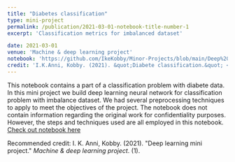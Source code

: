 ```yaml
---
title: "Diabetes classification"
type: mini-project
permalink: /publication/2021-03-01-notebook-title-number-1
excerpt: 'Classification metrics for imbalanced dataset'

date: 2021-03-01
venue: 'Machine & deep learning project'
notebook: 'https://github.com/IkeKobby/Minor-Projects/blob/main/Deep%20learning%20project-diabetic_patient_classification.ipynb'
credit: 'I.K.Anni, Kobby. (2021). &quot;Diabete classification.&quot; <i>Machine & deep learning project</i>. 1(1).'
---
```

This notebook contains a part of a classification problem with diabete data. In this mini project we build deep learning neural network for classification problem with imbalance dataset. We had several preprocessing techniques to apply to meet the objectives of the project. The notebook does not contain information regarding the original work for confidentiality purposes. However, the steps and techniques used are all employed in this notebook.
[Check out notebook here](https://github.com/IkeKobby/Minor-Projects/blob/main/Deep%20learning%20project-diabetic_patient_classification.ipynb)

Recommended credit: I. K. Anni, Kobby. (2021). "Deep learning mini project." <i>Machine & deep learning project</i>. (1).
